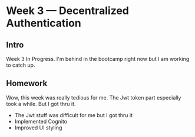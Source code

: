 # Week 3 — Decentralized Authentication

## Intro
Week 3 In Progress.
I'm behind in the bootcamp right now but I am working to catch up.

## Homework
Wow, this week was really tedious for me. The Jwt token part especially took a while. But I got thru it.
- The Jwt stuff was difficult for me but I got thru it
- Implemented Cognito
- Improved UI styling
